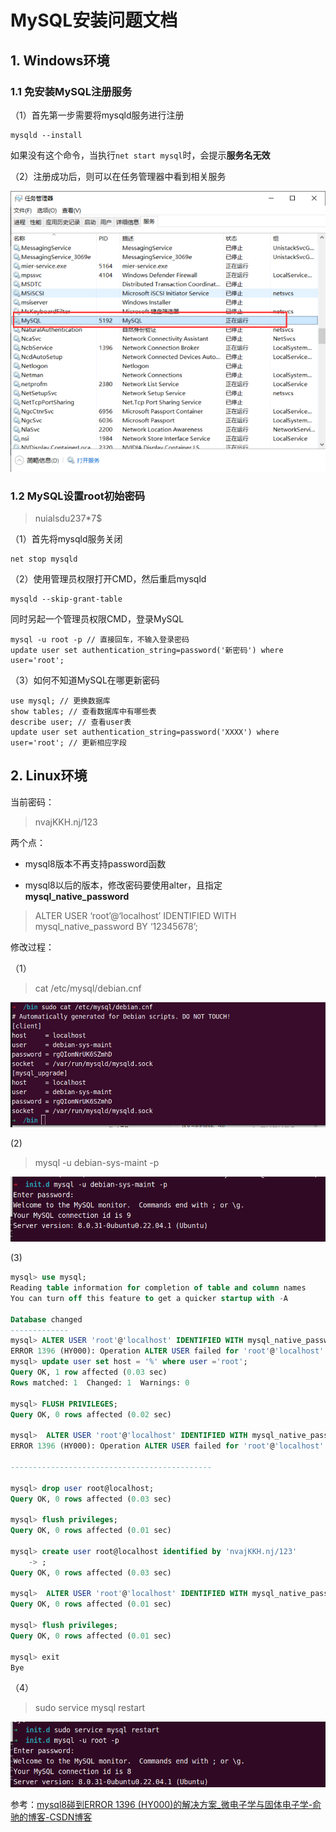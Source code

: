 # MySQL安装问题文档

## 1. Windows环境

### 1.1 免安装MySQL注册服务

（1）首先第一步需要将mysqld服务进行注册

```shell
mysqld --install
```

如果没有这个命令，当执行`net start mysql`时，会提示**服务名无效** 

（2）注册成功后，则可以在任务管理器中看到相关服务

![](assets/2022-08-01-19-15-13-image.png)

### 1.2 MySQL设置root初始密码

>  nuialsdu237*7$

（1）首先将mysqld服务关闭

```shell
net stop mysqld
```

（2）使用管理员权限打开CMD，然后重启mysqld

```shell
mysqld --skip-grant-table
```

同时另起一个管理员权限CMD，登录MySQL

```shell
mysql -u root -p // 直接回车，不输入登录密码
update user set authentication_string=password('新密码') where user='root';
```

（3）如何不知道MySQL在哪更新密码

```shell
use mysql; // 更换数据库
show tables; // 查看数据库中有哪些表
describe user; // 查看user表
update user set authentication_string=password('XXXX') where user='root'; // 更新相应字段
```

## 2. Linux环境

当前密码： 

> nvajKKH.nj/123

两个点：

- mysql8版本不再支持password函数

- mysql8以后的版本，修改密码要使用alter，且指定**mysql_native_password**

> ALTER USER ‘root’@‘localhost’ IDENTIFIED WITH mysql_native_password BY ‘12345678’;

修改过程：

（1）

> cat /etc/mysql/debian.cnf

![](../assets/2022-11-11-13-30-05-image.png)

(2)

> mysql -u debian-sys-maint -p

![](../assets/2022-11-11-13-31-23-image.png)

(3)

```sql
mysql> use mysql;
Reading table information for completion of table and column names
You can turn off this feature to get a quicker startup with -A

Database changed
-------------
mysql> ALTER USER 'root'@'localhost' IDENTIFIED WITH mysql_native_password BY 'nvajKKH.nj/123';
ERROR 1396 (HY000): Operation ALTER USER failed for 'root'@'localhost'
mysql> update user set host = '%' where user ='root';
Query OK, 1 row affected (0.03 sec)
Rows matched: 1  Changed: 1  Warnings: 0

mysql> FLUSH PRIVILEGES;
Query OK, 0 rows affected (0.02 sec)

mysql>  ALTER USER 'root'@'localhost' IDENTIFIED WITH mysql_native_password BY 'nvajKKH.nj/123';
ERROR 1396 (HY000): Operation ALTER USER failed for 'root'@'localhost'

---------------------------------------------

mysql> drop user root@localhost;
Query OK, 0 rows affected (0.03 sec)

mysql> flush privileges;
Query OK, 0 rows affected (0.01 sec)

mysql> create user root@localhost identified by 'nvajKKH.nj/123'
    -> ;
Query OK, 0 rows affected (0.03 sec)

mysql>  ALTER USER 'root'@'localhost' IDENTIFIED WITH mysql_native_password BY 'nvajKKH.nj/123';
Query OK, 0 rows affected (0.01 sec)

mysql> flush privileges;
Query OK, 0 rows affected (0.01 sec)

mysql> exit
Bye
```

（4）

> sudo service mysql restart

![](../assets/2022-11-11-13-34-17-image.png)

参考：[mysql8碰到ERROR 1396 (HY000)的解决方案_微电子学与固体电子学-俞驰的博客-CSDN博客](https://blog.csdn.net/appleyuchi/article/details/113255257)
